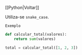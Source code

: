[[Python|Voltar]]

Utiliza-se `snake_case`.

`Exemplo`
```Python
def calcular_total(valores):
    return sum(valores)

total = calcular_total([1, 2, 3])
```
